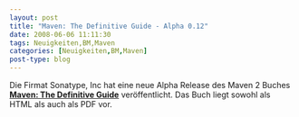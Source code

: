 ```yaml
---
layout: post
title: "Maven: The Definitive Guide - Alpha 0.12"
date: 2008-06-06 11:11:30
tags: Neuigkeiten,BM,Maven
categories: [Neuigkeiten,BM,Maven]
post-type: blog
---
```

Die Firmat   Sonatype, Inc hat eine neue Alpha Release des Maven 2 Buches <a href="http://www.sonatype.com/book/index.html"  title="Maven: The Definitive Guide"><b>Maven: The Definitive Guide</b></a> veröffentlicht. Das Buch liegt sowohl als HTML als auch als PDF vor.
